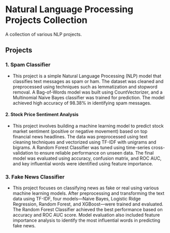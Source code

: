 # Natural Language Processing Projects Collection

A collection of various NLP projects.

## Projects

### 1. Spam Classifier
- This project is a simple Natural Language Processing (NLP) model that classifies text messages as spam or ham. The dataset was cleaned and preprocessed using techniques such as lemmatization and stopword removal. A Bag-of-Words model was built using CountVectorizer, and a Multinomial Naive Bayes classifier was trained for prediction. The model achieved high accuracy of 98.38% in identifying spam messages.


#### 2. Stock Price Sentiment Analysis
- This project involves building a machine learning model to predict stock market sentiment (positive or negative movement) based on top financial news headlines. The data was preprocessed using text cleaning techniques and vectorized using TF-IDF with unigrams and bigrams. A Random Forest Classifier was tuned using time-series cross-validation to ensure reliable performance on unseen data. The final model was evaluated using accuracy, confusion matrix, and ROC AUC, and key influential words were identified using feature importance.


### 3. Fake News Classifier
- This project focuses on classifying news as fake or real using various machine learning models. After preprocessing and transforming the text data using TF-IDF, four models—Naive Bayes, Logistic Ridge Regression, Random Forest, and XGBoost—were trained and evaluated. The Random Forest Classifier achieved the best performance based on accuracy and ROC AUC score. Model evaluation also included feature importance analysis to identify the most influential words in predicting fake news.
